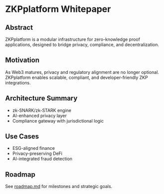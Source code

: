 # ZKPplatform Whitepaper

## Abstract
ZKPplatform is a modular infrastructure for zero-knowledge proof applications, designed to bridge privacy, compliance, and decentralization.

## Motivation
As Web3 matures, privacy and regulatory alignment are no longer optional. ZKPplatform enables scalable, compliant, and developer-friendly ZKP integrations.

## Architecture Summary
- zk-SNARK/zk-STARK engine
- AI-enhanced privacy layer
- Compliance gateway with jurisdictional logic

## Use Cases
- ESG-aligned finance
- Privacy-preserving DeFi
- AI-integrated fraud detection

## Roadmap
See [roadmap.md](../roadmap.md) for milestones and strategic goals.
